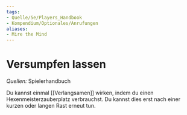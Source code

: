 ```yaml
---
tags:
- Quelle/5e/Players_Handbook
- Kompendium/Optionales/Anrufungen
aliases:
- Mire the Mind
---
```

# Versumpfen lassen
_Quellen:_ Spielerhandbuch

Du kannst einmal  [[Verlangsamen]] wirken, indem du einen Hexenmeisterzauberplatz verbrauchst. Du kannst dies erst nach einer kurzen oder langen Rast erneut tun.
